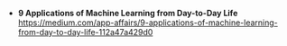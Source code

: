 * **9 Applications of Machine Learning from Day-to-Day Life** \
https://medium.com/app-affairs/9-applications-of-machine-learning-from-day-to-day-life-112a47a429d0
